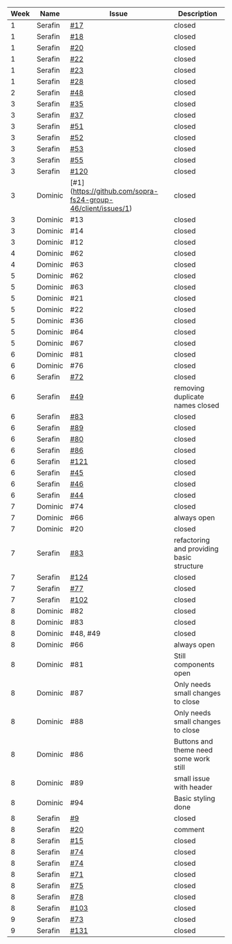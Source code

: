 | Week | Name     | Issue | Description                                     |
|------|----------|-------|-------------------------------------------------|
|1|Serafin|[#17](sopra-fs24-group-46/server#17)|closed|
|1|Serafin|[#18](sopra-fs24-group-46/server#18)|closed|
|1|Serafin|[#20](sopra-fs24-group-46/server#20)|closed|
|1|Serafin|[#22](sopra-fs24-group-46/server#22)|closed|
|1|Serafin|[#23](sopra-fs24-group-46/server#23)|closed|
|1|Serafin|[#28](sopra-fs24-group-46/server#28)|closed|
|2|Serafin|[#48](sopra-fs24-group-46/server#48)|closed|
|3|Serafin|[#35](sopra-fs24-group-46/server#35)|closed|
|3|Serafin|[#37](sopra-fs24-group-46/server#37)|closed|
|3|Serafin|[#51](sopra-fs24-group-46/server#51)|closed|
|3|Serafin|[#52](sopra-fs24-group-46/server#52)|closed|
|3|Serafin|[#53](sopra-fs24-group-46/server#53)|closed|
|3|Serafin|[#55](sopra-fs24-group-46/server#55)|closed|
|3|Serafin|[#120](sopra-fs24-group-46/server#120)|closed|
|3|Dominic|[#1] (https://github.com/sopra-fs24-group-46/client/issues/1)|closed|
|3|Dominic|#13|closed|
|3|Dominic|#14|closed|
|3|Dominic|#12|closed|
|4|Dominic|#62|closed|
|4|Dominic|#63|closed|
|5|Dominic|#62|closed|
|5|Dominic|#63|closed|
|5|Dominic|#21|closed|
|5|Dominic|#22|closed|
|5|Dominic|#36|closed|
|5|Dominic|#64|closed|
|5|Dominic|#67|closed|
|6|Dominic|#81|closed|
|6|Dominic|#76|closed|
|6|Serafin|[#72](sopra-fs24-group-46/server#72)|closed|
|6|Serafin|[#49](sopra-fs24-group-46/server#49)|removing duplicate names closed|
|6|Serafin|[#83](sopra-fs24-group-46/server#83)|closed|
|6|Serafin|[#89](sopra-fs24-group-46/server#89)|closed|
|6|Serafin|[#80](sopra-fs24-group-46/server#80)|closed|
|6|Serafin|[#86](sopra-fs24-group-46/server#86)|closed|
|6|Serafin|[#121](sopra-fs24-group-46/server#121)|closed|
|6|Serafin|[#45](sopra-fs24-group-46/client#45)|closed|
|6|Serafin|[#46](sopra-fs24-group-46/client#46)|closed|
|6|Serafin|[#44](sopra-fs24-group-46/client#44)|closed|
|7|Dominic|#74|closed|
|7|Dominic|#66|always open|
|7|Dominic|#20|closed|
|7|Serafin|[#83](sopra-fs24-group-46/client#83)|refactoring and providing basic structure|
|7|Serafin|[#124](sopra-fs24-group-46/server#124)|closed|
|7|Serafin|[#77](sopra-fs24-group-46/server#77)|closed|
|7|Serafin|[#102](sopra-fs24-group-46/client#102)|closed|
|8|Dominic|#82|closed|
|8|Dominic|#83|closed|
|8|Dominic|#48, #49|closed|
|8|Dominic|#66|always open|
|8|Dominic|#81|Still components open|
|8|Dominic|#87|Only needs small changes to close|
|8|Dominic|#88|Only needs small changes to close|
|8|Dominic|#86|Buttons and theme need some work still|
|8|Dominic|#89|small issue with header|
|8|Dominic|#94|Basic styling done|
|8|Serafin|[#9](sopra-fs24-group-46/server#9)|closed|
|8|Serafin|[#20](sopra-fs24-group-46/client#20)|comment| 
|8|Serafin|[#15](sopra-fs24-group-46/client#15)|closed|
|8|Serafin|[#74](sopra-fs24-group-46/server#74)|closed|
|8|Serafin|[#74](sopra-fs24-group-46/client#74)|closed|
|8|Serafin|[#71](sopra-fs24-group-46/client#71)|closed|
|8|Serafin|[#75](sopra-fs24-group-46/client#75)|closed|
|8|Serafin|[#78](sopra-fs24-group-46/client#78)|closed|
|8|Serafin|[#103](sopra-fs24-group-46/client#103)|closed|
|9|Serafin|[#73](sopra-fs24-group-46/client#73)|closed|
|9|Serafin|[#131](sopra-fs24-group-46/server#131)|closed|

















